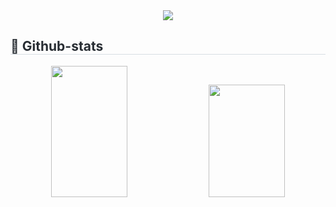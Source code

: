 <div align= "center">
    <img src="https://capsule-render.vercel.app/api?type=waving&color=0:edccff,100:f76eda&height=180&text=Hello%20World✋I'm%20HongNR&animation=twinkling&fontColor=ffffff&fontSize=40" />
</div>

<div style="text-align: left;"> 
  <h2 style="border-bottom: 1px solid #d8dee4; color: #282d33;"> 🏅 Github-stats </h2> 
    <div align= "center"> 
      <img src="https://github-readme-stats.vercel.app/api?username=HongNR&include_all_commits=true&bg_color=180,00000000,ffffff&title_color=ffbdea&text_color=ffbdea" width="49.2%" height= "210px"/> 
      <img src="https://github-readme-stats.vercel.app/api/top-langs/?username=HongNR&layout=compact&bg_color=180,00000000,ffffff&title_color=ffbdea&text_color=ffbdea" width="49.2%" height= "180px"/> 
    </div> 
</div>

<!--
**HongNR/HongNR** is a ✨ _special_ ✨ repository because its `README.md` (this file) appears on your GitHub profile.

Here are some ideas to get you started:

- 🔭 I’m currently working on ...
- 🌱 I’m currently learning ...
- 👯 I’m looking to collaborate on ...
- 🤔 I’m looking for help with ...
- 💬 Ask me about ...
- 📫 How to reach me: ...
- 😄 Pronouns: ...
- ⚡ Fun fact: ...
-->
